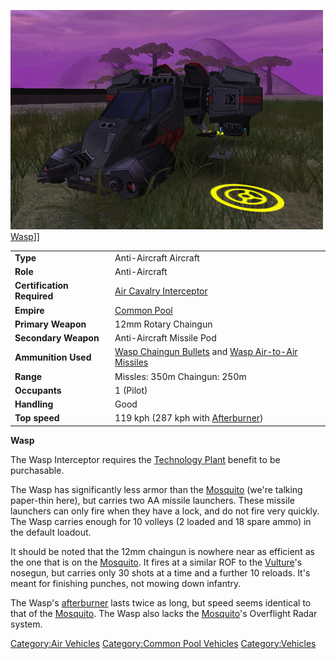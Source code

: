 ![](images/Wasp.jpg "fig:Wasp.jpg") [Wasp](Wasp.md "wikilink")\]\]

|                            |                                                                                                                                    |
| -------------------------- | ---------------------------------------------------------------------------------------------------------------------------------- |
| **Type**                   | Anti-Aircraft Aircraft                                                                                                             |
| **Role**                   | Anti-Aircraft                                                                                                                      |
| **Certification Required** | [Air Cavalry Interceptor](Air_Cavalry_Interceptor.md "wikilink")                                                                   |
| **Empire**                 | [Common Pool](Common_Pool.md "wikilink")                                                                                           |
| **Primary Weapon**         | 12mm Rotary Chaingun                                                                                                               |
| **Secondary Weapon**       | Anti-Aircraft Missile Pod                                                                                                          |
| **Ammunition Used**        | [Wasp Chaingun Bullets](Wasp_Chaingun_Bullets.md "wikilink") and [Wasp Air-to-Air Missiles](Wasp_Air-to-Air_Missile.md "wikilink") |
| **Range**                  | Missles: 350m Chaingun: 250m                                                                                                       |
| **Occupants**              | 1 (Pilot)                                                                                                                          |
| **Handling**               | Good                                                                                                                               |
| **Top speed**              | 119 kph (287 kph with [Afterburner](Afterburner.md "wikilink"))                                                                    |

**Wasp**

The Wasp Interceptor requires the [Technology
Plant](Technology_Plant.md "wikilink") benefit to be purchasable.

The Wasp has significantly less armor than the
[Mosquito](Mosquito.md "wikilink") (we're talking paper-thin here), but
carries two AA missile launchers. These missile launchers can only fire
when they have a lock, and do not fire very quickly. The Wasp carries
enough for 10 volleys (2 loaded and 18 spare ammo) in the default
loadout.

It should be noted that the 12mm chaingun is nowhere near as efficient
as the one that is on the [Mosquito](Mosquito.md "wikilink"). It fires at a
similar ROF to the [Vulture](Vulture.md "wikilink")'s nosegun, but carries
only 30 shots at a time and a further 10 reloads. It's meant for
finishing punches, not mowing down infantry.

The Wasp's [afterburner](afterburner.md "wikilink") lasts twice as long,
but speed seems identical to that of the
[Mosquito](Mosquito.md "wikilink"). The Wasp also lacks the
[Mosquito](Mosquito.md "wikilink")'s Overflight Radar system.

[Category:Air Vehicles](Category:Air_Vehicles.md "wikilink")
[Category:Common Pool
Vehicles](Category:Common_Pool_Vehicles.md "wikilink")
[Category:Vehicles](Category:Vehicles.md "wikilink")
